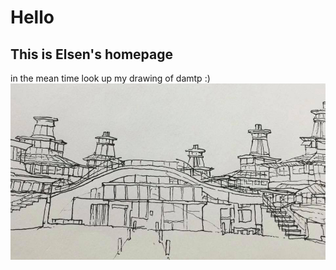 # Hello

## This is Elsen's homepage

in the mean time look up my drawing of damtp :)
![Image](https://raw.githubusercontent.com/elsentjhung/elsentjhung.github.io/master/damtp.jpg)

